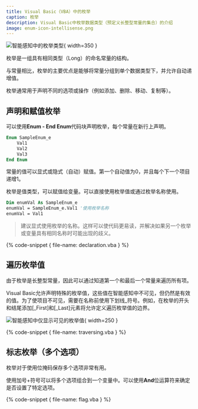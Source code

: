 ```yaml
---
title: Visual Basic（VBA）中的枚举
caption: 枚举
description: Visual Basic中枚举数据类型（预定义长整型常量的集合）的介绍
image: enum-icon-intellisense.png
---
```

![智能感知中的枚举类型](enum-icon-intellisense.png){ width=350 }

枚举是一组具有相同类型（Long）的命名常量的结构。

与常量相比，枚举的主要优点是能够将常量分组到单个数据类型下，并允许自动递增值。

枚举通常用于声明不同的选项或操作（例如添加、删除、移动、复制等）。

## 声明和赋值枚举

可以使用**Enum - End Enum**代码块声明枚举，每个常量在新行上声明。

~~~ vb
Enum SampleEnum_e
    Val1
    Val2
    Val3
End Enum
~~~

常量的值可以显式或隐式（自动）赋值。第一个自动值为0，并且每个下一个项目递增1。

枚举是值类型，可以赋值给变量。可以直接使用枚举值或通过枚举名称使用。

~~~ vb
Dim enumVal As SampleEnum_e
enumVal = SampleEnum_e.Val1 '使用枚举名称
enumVal = Val1
~~~

>建议显式使用枚举的名称。这样可以使代码更易读，并解决如果另一个枚举或变量具有相同名称时可能出现的歧义。

{% code-snippet { file-name: declaration.vba } %}

## 遍历枚举值

由于枚举是长整型常量，因此可以通过知道第一个和最后一个常量来遍历所有项。

Visual Basic允许声明特殊的枚举值，这些值在智能感知中不可见，但仍然是有效的值。为了使项目不可见，需要在名称前使用下划线_符号。例如，在枚举的开头和结尾添加[_First]和[_Last]元素将允许定义遍历枚举值的边界。

![智能感知中仅显示可见的枚举值](enum-invisible-elements.png){ width=250 }

{% code-snippet { file-name: traversing.vba } %}

## 标志枚举（多个选项）

枚举对于使用位掩码保存多个选项非常有用。

使用加号+符号可以将多个选项组合到一个变量中。可以使用**And**位运算符来确定是否设置了特定选项。

{% code-snippet { file-name: flag.vba } %}